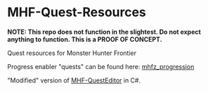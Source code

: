 # MHF-Quest-Resources
**NOTE: This repo does not function in the slightest. Do not expect anything to function. This is a PROOF OF CONCEPT.**

Quest resources for Monster Hunter Frontier

Progress enabler "quests" can be found here: [mhfz_progression](https://archive.org/details/mhfz_progression)

"Modified" version of [MHF-QuestEditor](https://github.com/Yuvi-App/MHF-QuestEditor) in C#.
